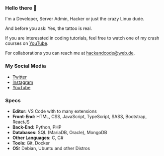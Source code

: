 ### Hello there 👋

I'm a Developer, Server Admin, Hacker or just the crazy Linux dude.

And before you ask: Yes, the tattoo is real.

If you are interessted in coding tutorials, feel free to watch one of my crash courses on [YouTube](https://www.youtube.com/channel/UC7bRlNSCSDqgOwyt5ZxnPfA).

For collaborations you can reach me at <hackandcode@web.de>.

### My Social Media
* [Twitter](https://twitter.com/hackandcode)
* [Instagram](https://www.instagram.com/hackandcode/)
* [YouTube](https://www.youtube.com/channel/UC7bRlNSCSDqgOwyt5ZxnPfA)

### Specs

* **Editor:** VS Code with to many extensions
* **Front-End:** HTML, CSS, JavaScript, TypeScript, SASS, Bootstrap, ReactJS
* **Back-End:** Python, PHP
* **Databases:** SQL (MariaDB, Oracle), MongoDB
* **Other Languages:** C, C#
* **Tools:** Git, Docker
* **OS:** Debian, Ubuntu and other Distros
